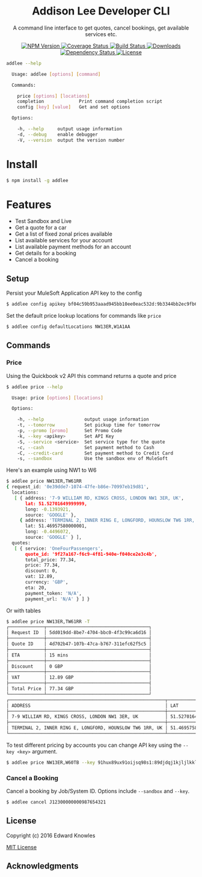 <h1 align="center">Addison Lee Developer CLI</h1>

<p align="center">
A command line interface to get quotes, cancel bookings, get available services etc.
</p>

<p align="center">
  <a href="https://npmjs.org/package/addlee">
    <img src="https://img.shields.io/npm/v/addlee.svg?style=flat-square"
         alt="NPM Version">
  </a>

  <a href="https://coveralls.io/r/eknowles/addlee">
    <img src="https://img.shields.io/coveralls/eknowles/addlee/master.svg?style=flat-square"
         alt="Coverage Status">
  </a>

  <a href="https://travis-ci.org/eknowles/addlee">
    <img src="https://img.shields.io/travis/eknowles/addlee/master.svg?style=flat-square"
         alt="Build Status">
  </a>

  <a href="https://npmjs.org/package/addlee">
    <img src="http://img.shields.io/npm/dm/addlee.svg?style=flat-square"
         alt="Downloads">
  </a>

  <a href="https://david-dm.org/eknowles/addlee.svg">
    <img src="https://david-dm.org/eknowles/addlee.svg?style=flat-square"
         alt="Dependency Status">
  </a>

  <a href="https://github.com/eknowles/addlee/blob/master/LICENSE">
    <img src="https://img.shields.io/npm/l/addlee.svg?style=flat-square"
         alt="License">
  </a>
</p>

```bash
addlee --help

  Usage: addlee [options] [command]

  Commands:

    price [options] [locations]
    completion             Print command completion script
    config [key] [value]   Get and set options

  Options:

    -h, --help     output usage information
    -d, --debug    enable debugger
    -V, --version  output the version number
```

# Install

```bash
$ npm install -g addlee
```

# Features

- Test Sandbox and Live
- Get a quote for a car
- Get a list of fixed zonal prices available
- List available services for your account
- List available payment methods for an account
- Get details for a booking
- Cancel a booking

## Setup

Persist your MuleSoft Application API key to the config

```bash
$ addlee config apikey bf04c59b953aaad945bb10ee0eac532d:9b3344bb2ec9fb643eecac8389d2521b
```

Set the default price lookup locations for commands like `price`

```bash
$ addlee config defaultLocations NW13ER,W1A1AA
```

## Commands

### Price

Using the Quickbook v2 API this command returns a quote and price

```bash
$ addlee price --help

  Usage: price [options] [locations]

  Options:

    -h, --help               output usage information
    -t, --tomorrow           Set pickup time for tomorrow
    -p, --promo [promo]      Set Promo Code
    -k, --key <apikey>       Set API Key
    -S, --service <service>  Set service type for the quote
    -c, --cash               Set payment method to Cash
    -C, --credit-card        Set payment method to Credit Card
    -s, --sandbox            Use the sandbox env of MuleSoft
```

Here's an example using NW1 to W6

```bash
$ addlee price NW13ER,TW61RR
{ request_id: '0e39dde7-1074-47fe-b86e-70997eb19d81',
  locations:
   [ { address: '7-9 WILLIAM RD, KINGS CROSS, LONDON NW1 3ER, UK',
       lat: 51.52701649999999,
       long: -0.1393921,
       source: 'GOOGLE' },
     { address: 'TERMINAL 2, INNER RING E, LONGFORD, HOUNSLOW TW6 1RR, UK',
       lat: 51.46957580000001,
       long: -0.4496072,
       source: 'GOOGLE' } ],
  quotes:
   [ { service: 'OneFourPassengers',
       quote_id: '9f27a167-f6c9-4f81-940e-f040ce2e3c4b',
       total_price: 77.34,
       price: 77.34,
       discount: 0,
       vat: 12.89,
       currency: 'GBP',
       eta: 20,
       payment_token: 'N/A',
       payment_url: 'N/A' } ] }
```

Or with tables

```bash
$ addlee price NW13ER,TW61RR -T
┌─────────────┬──────────────────────────────────────┐
│ Request ID  │ 5dd019dd-8be7-4704-bbc0-4f3c99ca6d16 │
├─────────────┼──────────────────────────────────────┤
│ Quote ID    │ 4d702b47-107b-47ca-b767-311efc62f5c5 │
├─────────────┼──────────────────────────────────────┤
│ ETA         │ 15 mins                              │
├─────────────┼──────────────────────────────────────┤
│ Discount    │ 0 GBP                                │
├─────────────┼──────────────────────────────────────┤
│ VAT         │ 12.89 GBP                            │
├─────────────┼──────────────────────────────────────┤
│ Total Price │ 77.34 GBP                            │
└─────────────┴──────────────────────────────────────┘
┌──────────────────────────────────────────────────────────┬───────────────────┬────────────┬────────┐
│ ADDRESS                                                  │ LAT               │ LONG       │ SOURCE │
├──────────────────────────────────────────────────────────┼───────────────────┼────────────┼────────┤
│ 7-9 WILLIAM RD, KINGS CROSS, LONDON NW1 3ER, UK          │ 51.52701649999999 │ -0.1393921 │ GOOGLE │
├──────────────────────────────────────────────────────────┼───────────────────┼────────────┼────────┤
│ TERMINAL 2, INNER RING E, LONGFORD, HOUNSLOW TW6 1RR, UK │ 51.46957580000001 │ -0.4496072 │ GOOGLE │
└──────────────────────────────────────────────────────────┴───────────────────┴────────────┴────────┘
```

To test different pricing by accounts you can change API key using the `--key <key>` argument.

```bash
$ addlee price NW13ER,W60TB --key 91hux89ux91oijsq98s1:89djdqj1kjljlkkldoi990
```

### Cancel a Booking

Cancel a booking by Job/System ID. Options include `--sandbox` and `--key`.

```bash
$ addlee cancel J12300000000987654321
```

## License

Copyright (c) 2016 Edward Knowles

[MIT License](http://en.wikipedia.org/wiki/MIT_License)

## Acknowledgments
